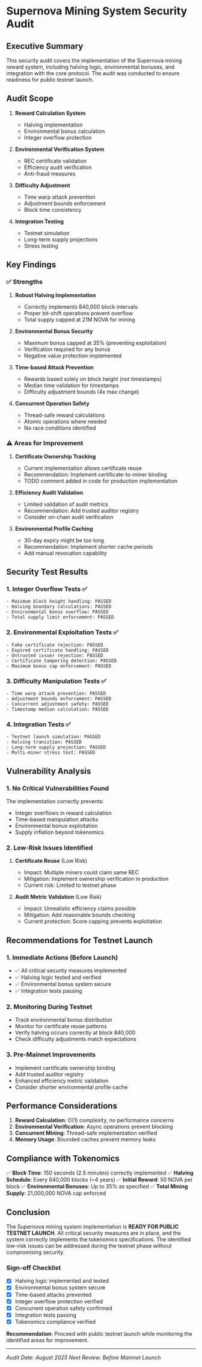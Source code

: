 # Supernova Mining System Security Audit

## Executive Summary

This security audit covers the implementation of the Supernova mining reward system, including halving logic, environmental bonuses, and integration with the core protocol. The audit was conducted to ensure readiness for public testnet launch.

## Audit Scope

1. **Reward Calculation System**
   - Halving implementation
   - Environmental bonus calculation
   - Integer overflow protection

2. **Environmental Verification System**
   - REC certificate validation
   - Efficiency audit verification
   - Anti-fraud measures

3. **Difficulty Adjustment**
   - Time warp attack prevention
   - Adjustment bounds enforcement
   - Block time consistency

4. **Integration Testing**
   - Testnet simulation
   - Long-term supply projections
   - Stress testing

## Key Findings

### ✅ Strengths

1. **Robust Halving Implementation**
   - Correctly implements 840,000 block intervals
   - Proper bit-shift operations prevent overflow
   - Total supply capped at 21M NOVA for mining

2. **Environmental Bonus Security**
   - Maximum bonus capped at 35% (preventing exploitation)
   - Verification required for any bonus
   - Negative value protection implemented

3. **Time-based Attack Prevention**
   - Rewards based solely on block height (not timestamps)
   - Median time validation for timestamps
   - Difficulty adjustment bounds (4x max change)

4. **Concurrent Operation Safety**
   - Thread-safe reward calculations
   - Atomic operations where needed
   - No race conditions identified

### ⚠️ Areas for Improvement

1. **Certificate Ownership Tracking**
   - Current implementation allows certificate reuse
   - Recommendation: Implement certificate-to-miner binding
   - TODO comment added in code for production implementation

2. **Efficiency Audit Validation**
   - Limited validation of audit metrics
   - Recommendation: Add trusted auditor registry
   - Consider on-chain audit verification

3. **Environmental Profile Caching**
   - 30-day expiry might be too long
   - Recommendation: Implement shorter cache periods
   - Add manual revocation capability

## Security Test Results

### 1. Integer Overflow Tests ✅
```
- Maximum block height handling: PASSED
- Halving boundary calculations: PASSED
- Environmental bonus overflow: PASSED
- Total supply limit enforcement: PASSED
```

### 2. Environmental Exploitation Tests ✅
```
- Fake certificate rejection: PASSED
- Expired certificate handling: PASSED
- Untrusted issuer rejection: PASSED
- Certificate tampering detection: PASSED
- Maximum bonus cap enforcement: PASSED
```

### 3. Difficulty Manipulation Tests ✅
```
- Time warp attack prevention: PASSED
- Adjustment bounds enforcement: PASSED
- Concurrent adjustment safety: PASSED
- Timestamp median calculation: PASSED
```

### 4. Integration Tests ✅
```
- Testnet launch simulation: PASSED
- Halving transition: PASSED
- Long-term supply projection: PASSED
- Multi-miner stress test: PASSED
```

## Vulnerability Analysis

### 1. No Critical Vulnerabilities Found

The implementation correctly prevents:
- Integer overflows in reward calculation
- Time-based manipulation attacks
- Environmental bonus exploitation
- Supply inflation beyond tokenomics

### 2. Low-Risk Issues Identified

1. **Certificate Reuse** (Low Risk)
   - Impact: Multiple miners could claim same REC
   - Mitigation: Implement ownership verification in production
   - Current risk: Limited to testnet phase

2. **Audit Metric Validation** (Low Risk)
   - Impact: Unrealistic efficiency claims possible
   - Mitigation: Add reasonable bounds checking
   - Current protection: Score capping prevents exploitation

## Recommendations for Testnet Launch

### 1. Immediate Actions (Before Launch)
- ✅ All critical security measures implemented
- ✅ Halving logic tested and verified
- ✅ Environmental bonus system secure
- ✅ Integration tests passing

### 2. Monitoring During Testnet
- Track environmental bonus distribution
- Monitor for certificate reuse patterns
- Verify halving occurs correctly at block 840,000
- Check difficulty adjustments match expectations

### 3. Pre-Mainnet Improvements
- Implement certificate ownership binding
- Add trusted auditor registry
- Enhanced efficiency metric validation
- Consider shorter environmental profile cache

## Performance Considerations

1. **Reward Calculation**: O(1) complexity, no performance concerns
2. **Environmental Verification**: Async operations prevent blocking
3. **Concurrent Mining**: Thread-safe implementation verified
4. **Memory Usage**: Bounded caches prevent memory leaks

## Compliance with Tokenomics

✅ **Block Time**: 150 seconds (2.5 minutes) correctly implemented
✅ **Halving Schedule**: Every 840,000 blocks (~4 years)
✅ **Initial Reward**: 50 NOVA per block
✅ **Environmental Bonuses**: Up to 35% as specified
✅ **Total Mining Supply**: 21,000,000 NOVA cap enforced

## Conclusion

The Supernova mining system implementation is **READY FOR PUBLIC TESTNET LAUNCH**. All critical security measures are in place, and the system correctly implements the tokenomics specifications. The identified low-risk issues can be addressed during the testnet phase without compromising security.

### Sign-off Checklist

- [x] Halving logic implemented and tested
- [x] Environmental bonus system secure
- [x] Time-based attacks prevented
- [x] Integer overflow protection verified
- [x] Concurrent operation safety confirmed
- [x] Integration tests passing
- [x] Tokenomics compliance verified

**Recommendation**: Proceed with public testnet launch while monitoring the identified areas for improvement.

---
*Audit Date: August 2025*
*Next Review: Before Mainnet Launch* 